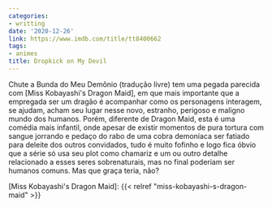 ```yaml
---
categories:
- writting
date: '2020-12-26'
link: https://www.imdb.com/title/tt8400662
tags:
- animes
title: Dropkick on My Devil
---
```


Chute a Bunda do Meu Demônio (tradução livre) tem uma pegada parecida com [Miss Kobayashi's Dragon Maid], em que mais importante que a empregada ser um dragão é acompanhar como os personagens interagem, se ajudam, acham seu lugar nesse novo, estranho, perigoso e maligno mundo dos humanos. Porém, diferente de Dragon Maid, esta é uma comédia mais infantil, onde apesar de existir momentos de pura tortura com sangue jorrando e pedaço do rabo de uma cobra demoníaca ser fatiado para deleite dos outros convidados, tudo é muito fofinho e logo fica óbvio que a série só usa seu plot como chamariz e um ou outro detalhe relacionado a esses seres sobrenaturais, mas no final poderiam ser humanos comuns. Mas que graça teria, não?

[Miss Kobayashi's Dragon Maid]: {{< relref "miss-kobayashi-s-dragon-maid" >}}

